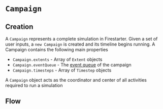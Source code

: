 # `Campaign`

## Creation

A `Campaign` represents a complete simulation in Firestarter. Given a set of user inputs, a `new Campaign` is created and its timeline begins running. A Campaign contains the following main properties

- `Campaign.extents` - Array of `Extent` objects
- `Campaign.eventQueue` - The [event queue](/algorithm/queue/queue/) of the campaign
- `Campaign.timesteps` - Array of `Timestep` objects

A `Campaign` object acts as the coordinator and center of all activities required to run a simulation

## Flow

